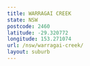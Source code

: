 ```yaml
---
title: WARRAGAI CREEK
state: NSW
postcode: 2460
latitude: -29.320772
longitude: 153.271074
url: /nsw/warragai-creek/
layout: suburb
---
```

